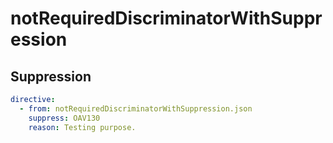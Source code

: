 # notRequiredDiscriminatorWithSuppression

## Suppression

``` yaml
directive:
  - from: notRequiredDiscriminatorWithSuppression.json
    suppress: OAV130 
    reason: Testing purpose.